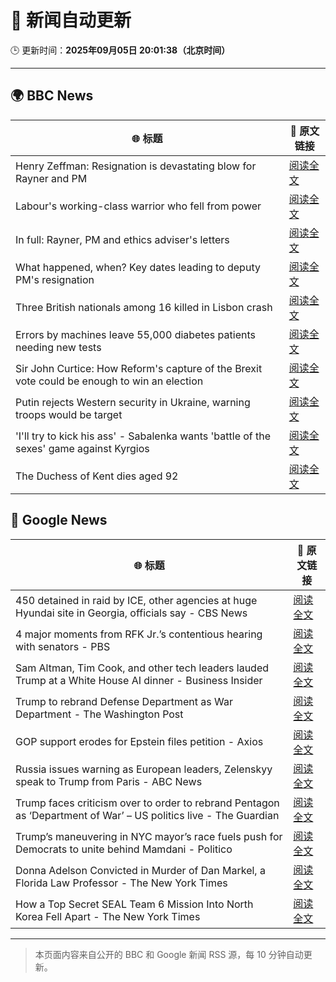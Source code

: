 # 🧠 新闻自动更新

🕒 更新时间：**2025年09月05日 20:01:38（北京时间）**

---

## 🌍 BBC News

| 🌐 标题 | 🔗 原文链接 |
|--------|-------------|
| Henry Zeffman: Resignation is devastating blow for Rayner and PM | [阅读全文](https://www.bbc.com/news/articles/cgmzg1gl2p3o?at_medium=RSS&at_campaign=rss) |
| Labour's working-class warrior who fell from power | [阅读全文](https://www.bbc.com/news/articles/cqlz3p0ryylo?at_medium=RSS&at_campaign=rss) |
| In full: Rayner, PM and ethics adviser's letters | [阅读全文](https://www.bbc.com/news/articles/ckgyn051990o?at_medium=RSS&at_campaign=rss) |
| What happened, when? Key dates leading to deputy PM's resignation | [阅读全文](https://www.bbc.com/news/articles/cx2jl43400jo?at_medium=RSS&at_campaign=rss) |
| Three British nationals among 16 killed in Lisbon crash | [阅读全文](https://www.bbc.com/news/articles/c62lmed42p1o?at_medium=RSS&at_campaign=rss) |
| Errors by machines leave 55,000 diabetes patients needing new tests | [阅读全文](https://www.bbc.com/news/articles/c4g7d3w7gdlo?at_medium=RSS&at_campaign=rss) |
| Sir John Curtice: How Reform's capture of the Brexit vote could be enough to win an election | [阅读全文](https://www.bbc.com/news/articles/cwy853rj2kzo?at_medium=RSS&at_campaign=rss) |
| Putin rejects Western security in Ukraine, warning troops would be target | [阅读全文](https://www.bbc.com/news/articles/czxwl15w2qko?at_medium=RSS&at_campaign=rss) |
| 'I'll try to kick his ass' - Sabalenka wants 'battle of the sexes' game against Kyrgios | [阅读全文](https://www.bbc.com/sport/tennis/articles/c0m40npwezko?at_medium=RSS&at_campaign=rss) |
| The Duchess of Kent dies aged 92 | [阅读全文](https://www.bbc.com/news/articles/cwy5v4lgkqpo?at_medium=RSS&at_campaign=rss) |

## 📰 Google News

| 🌐 标题 | 🔗 原文链接 |
|--------|-------------|
| 450 detained in raid by ICE, other agencies at huge Hyundai site in Georgia, officials say - CBS News | [阅读全文](https://news.google.com/rss/articles/CBMinAFBVV95cUxPdVlTNUxnZTlpOE0yQVRPdjZyQ244MTk0QURVMDAyN1BuYmJiSVhuQjF3S09uY2hLc2h5UkExbmt5aUlmZWctV3VKZWpuWGdLWERiWXBCM2VNR2gyUlBfdTV0S082T3ZlM05TTVNlV2p3UHI3ZU01YkRaUjg1YnlUUVVFUUY3bWdPWk1UUHY0N2x5WGlMWDJOOWg0QmfSAaIBQVVfeXFMUG94TWhCaF9Xc19YbVNmZFJUdS1GelBaVkFBLVBFY1I3cmptWVZ1czJlTG5QY3dOMzZoLTVoRXVUSXdJOWxiZnBMZGpvUzlqQU9ucnRtV3J1RGVpREFrMVZrT0d1aGRKbGhOeHN1bUxxOHFoOEpVZlY1OTVZQXJWb3VvTlpBazhMVHVqWnA0YkIzRVYzSlM0U3QzNmJlTVdSS1pR?oc=5) |
| 4 major moments from RFK Jr.’s contentious hearing with senators - PBS | [阅读全文](https://news.google.com/rss/articles/CBMiowFBVV95cUxQUDR0azAtd05abUk2Y09SU3FVMVBSMWJEc1kxS3djc3pDUndGMURmOFpVZ1hEMlBWZlhXbG43emVQdmFwOHp3YlQyR29nWXpvWHprSTIzQ24wcnR4OVc3WFFoWVlGNWxETjR3ZkNnY3ZhcWQxTjhKSjVYdVE3YlRhcEdYU0dlMnRyRnl1eXNJUDNqelBudWExd2hLT0lNLVI2UTA00gGoAUFVX3lxTE1hTFBMTWhIOGFPbjlsN1BLQWtCNnQ2SlN4ZE8zM0xjY1ZDNnhYbGFqTDBLYTl2anBsaldGT2dWX3lBd1JKNkhIdDI0TGp0b29DeDdIV1ZRRFktWDZyVzZ6U0M2RFdhZ0ZCdHVDeGYzYk1UcG55cDZEeE9XTUtIVmZ0TnNvbHRBMmlnbXo2cTA5SGxPcDRjdUdOa29hOEZBckZESHdWQ2dxbw?oc=5) |
| Sam Altman, Tim Cook, and other tech leaders lauded Trump at a White House AI dinner - Business Insider | [阅读全文](https://news.google.com/rss/articles/CBMipAFBVV95cUxOQ0ttbEZHbGt3Z2NYcUNycjNiampKMUJhSTh4cEs1LW8yQTZsZGpXOGdVV05fMU1kMXpnanpPVDdIdXJGaGdiY0djWVk1MXVHdXRSMTl1RmM0LW81NFZqMnFPbUJxdEdpS1N3LTdwR25LZXIyaTBUNHFxZzZNSnVyQzFTU3g2Sk9Rd2w3VEcyRzdELVFlMlo4YmdhbzdWMmpzcFItRg?oc=5) |
| Trump to rebrand Defense Department as War Department - The Washington Post | [阅读全文](https://news.google.com/rss/articles/CBMiiAFBVV95cUxOanlVd1Zmcm5HS2FhZWhJckRQaWRlcktORGo5aTJWc2wxN0dDU0ZBckJoYkhiZ2NuTHUzZmpxX1d6ZmhNcTJFN0ZjTEhsVW5jSklBZkJkck5xaF8tZFMyZDdPU2RmWnBnV003NXhBMWdwUGs1ME9aREJHUEIydGpabE42SzJUWTct?oc=5) |
| GOP support erodes for Epstein files petition - Axios | [阅读全文](https://news.google.com/rss/articles/CBMifkFVX3lxTE1XemhCQkdGdHpzaWlybGV0S185MXRMRFNrY1pyT291Rkk0LVFsOUZKRGtJSmZXMW1oZGZpa2owSUFCZjByWVdpaHY3QzZteFJmNkJrTFVCRWdVY3hjOGpuNVMyQ2Z4aEFOVjgwQ0xFZjZIV3RfRXY5VUxKd3g3dw?oc=5) |
| Russia issues warning as European leaders, Zelenskyy speak to Trump from Paris - ABC News | [阅读全文](https://news.google.com/rss/articles/CBMiuAFBVV95cUxPeGlwQ0hrUVZEQmlwS0NwVnAycGRLclF0VmVEMzgyOHJyVE96ei1wS1ctTEtsWm9rWC1JQVpoVmFWcXlwTFduenQ1eW1VTlVWcGhxZUZHNVlmeDRzZ2l5Q3pVNk93ejdkQmtJMmVOdlQ4cldCTlF2M1FuenRhWFBLVE40Vjd4ZjJKR2JwSzFFWDd5WWJPcXZPU09fUC1uQld2UzRGUmRCNkMtSW9wVnFxQ3NvbEw0QUlE0gG-AUFVX3lxTE56MjVhQW1QUHBJN096MUdGbFNEOFJJcnRLV2dCdVdSN0lWbVNTT3l5czZqQlFkdDFhRXNrdHRyUWstcDVRQUdBeTRRcXB2MVh0NnJvOHdReVQ0RkhwOVZzcDhVU0ZHeTBaOUljSV9CY0dGSWU1N0hiRGhsSWswaTI4TlhuX0ZLQS00RnFEQ0tUeklQQWNzRzRQcm9xVW80NXpNTXpxMUxoNGx6TkhpVGRVdmt5VnlCRXV3cDIxWUE?oc=5) |
| Trump faces criticism over to order to rebrand Pentagon as ‘Department of War’ – US politics live - The Guardian | [阅读全文](https://news.google.com/rss/articles/CBMi2gFBVV95cUxQYjRIVWtSNTlnVTFKQzZ3WlU0WlRwQnRrMUlDY0ljUDIzZVpaYTNEZWRJU2o0ODJEeW80dng3T2dEWldOTW04OUJ0RHZUWDdfNDFfeTZBV1VTcWk3RDM2enNpNWVsS1VYRUp4U25sQWRoUEp3ZjdobmpRMGxKXzJsQzdEQTBIUkpmNFRJd1ZKb1pJdlN4eDlMOTFTNTFOT1Z5VW1uTnlMelFZN1FrMXpEbEJEdU51eERZZ2VDVU1haHlIdThQcWhndGh4dGM1ZWRvdjVWaTZ6RkFYQQ?oc=5) |
| Trump’s maneuvering in NYC mayor’s race fuels push for Democrats to unite behind Mamdani - Politico | [阅读全文](https://news.google.com/rss/articles/CBMi0gFBVV95cUxQNGZUU2ZBMHFlb1Z1cTNIMldQX2xJb0pIQmxUWXR6VElYdmpnWjFoX2NWRmdFU1lXWEdNekxWS3NjLU1Cdl8zSjZRd2JXZVVGZHJRNTVPSGNTZU1RdTUyOXlod1h5WDhfQnAxNmNnQ0kxakNLaFlQckRTb2JqckhxU2dROWJONlUyODFPelRGNWJZM0JYNzZhTWh3UDR5MnRrNnpQb0hrYk91X1lBcXN5X0Q3M3I5cDVva3NoZ3lNRjJFODNsYVlBU1ZYblhzOTF1V0E?oc=5) |
| Donna Adelson Convicted in Murder of Dan Markel, a Florida Law Professor - The New York Times | [阅读全文](https://news.google.com/rss/articles/CBMiggFBVV95cUxPSzBzWHFSdWRpM1ZQWVRzdGpqd1NpNVVuVnZmYTNtRmk1MGJiNUtqWlVRQklBRlVpcnROb00wajMzRXB0OVROR1RrY091TW8zTnI1V21uVGVIVndhQVlWeTFrLXRwZzZFa2M4WGlYeWR2eU03bV9FQnFQdDBsNFR1RlN3?oc=5) |
| How a Top Secret SEAL Team 6 Mission Into North Korea Fell Apart - The New York Times | [阅读全文](https://news.google.com/rss/articles/CBMigAFBVV95cUxOd0puUVh6M2lZVjdROTE4T3A5cEE4QmxNcjNHSEdFVmYzb3EyQkJTNE9GckNnV05RZVg2cEVQWHRTY3BBRUVXazR0b1ZzX1QybzloOFBhQTJ4UHFhRHgtRGJuWF9fdF9UYXFYbG5OYnFyeXlxcFF5VmpXMGVhbjgxbg?oc=5) |

---
> 本页面内容来自公开的 BBC 和 Google 新闻 RSS 源，每 10 分钟自动更新。